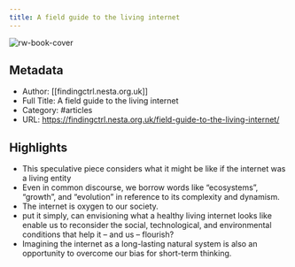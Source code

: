 ```yaml
---
title: A field guide to the living internet
---
```

![rw-book-cover](https://readwise-assets.s3.amazonaws.com/static/images/article0.00998d930354.png)

## Metadata
- Author: [[findingctrl.nesta.org.uk]]
- Full Title: A field guide to the living internet
- Category: #articles
- URL: https://findingctrl.nesta.org.uk/field-guide-to-the-living-internet/

## Highlights
- This speculative piece considers what it might be like if the internet was a living entity
- Even in common discourse, we borrow words like “ecosystems”, “growth”, and “evolution” in reference to its complexity and dynamism.
- The internet is oxygen to our society.
- put it simply, can envisioning what a healthy living internet looks like enable us to reconsider the social, technological, and environmental conditions that help it – and us – flourish?
- Imagining the internet as a long-lasting natural system is also an opportunity to overcome our bias for short-term thinking.
